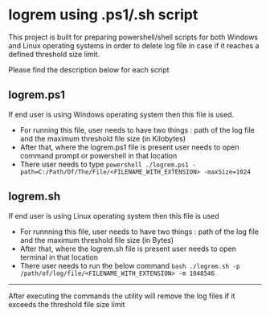 # logrem using .ps1/.sh script

This project is built for preparing powershell/shell scripts for both Windows and Linux operating systems in order to delete log file in case if it reaches a defined threshold size limit.

Please find the description below for each script

**logrem.ps1**
---
If end user is using Windows operating system then this file is used.
- For running this file, user needs to have two things : path of the log file and the maximum threshold file size (in Kilobytes)
- After that, where the logrem.ps1 file is present user needs to open command prompt or powershell in that location
- There user needs to type
```powershell ./logrem.ps1 -path=C:/Path/Of/The/File/<FILENAME_WITH_EXTENSION> -maxSize=1024```


**logrem.sh**
---
If end user is using Linux operating system then this file is used
- For runnning this file, user needs to have two things : path of the log file and the maximum threshold file size (in Bytes)
- After that, where the logrem.sh file is present user needs to open terminal in that location
- There user needs to run the below command
```bash ./logrem.sh -p /path/of/log/file/<FILENAME_WITH_EXTENSION> -m 1048546```


---

After executing the commands the utility will remove the log files if it exceeds the threshold file size limit
